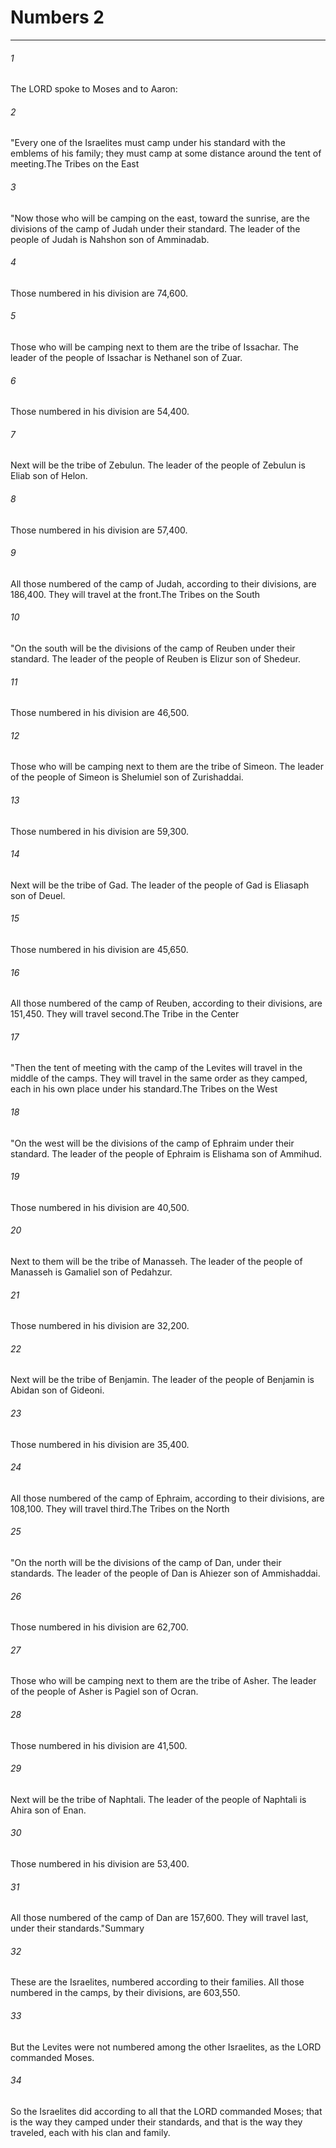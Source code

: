 # Numbers 2
***



###### 1 
The LORD spoke to Moses and to Aaron: 

###### 2 
"Every one of the Israelites must camp under his standard with the emblems of his family; they must camp at some distance around the tent of meeting.The Tribes on the East 

###### 3 
"Now those who will be camping on the east, toward the sunrise, are the divisions of the camp of Judah under their standard. The leader of the people of Judah is Nahshon son of Amminadab. 

###### 4 
Those numbered in his division are 74,600. 

###### 5 
Those who will be camping next to them are the tribe of Issachar. The leader of the people of Issachar is Nethanel son of Zuar. 

###### 6 
Those numbered in his division are 54,400. 

###### 7 
Next will be the tribe of Zebulun. The leader of the people of Zebulun is Eliab son of Helon. 

###### 8 
Those numbered in his division are 57,400. 

###### 9 
All those numbered of the camp of Judah, according to their divisions, are 186,400. They will travel at the front.The Tribes on the South 

###### 10 
"On the south will be the divisions of the camp of Reuben under their standard. The leader of the people of Reuben is Elizur son of Shedeur. 

###### 11 
Those numbered in his division are 46,500. 

###### 12 
Those who will be camping next to them are the tribe of Simeon. The leader of the people of Simeon is Shelumiel son of Zurishaddai. 

###### 13 
Those numbered in his division are 59,300. 

###### 14 
Next will be the tribe of Gad. The leader of the people of Gad is Eliasaph son of Deuel. 

###### 15 
Those numbered in his division are 45,650. 

###### 16 
All those numbered of the camp of Reuben, according to their divisions, are 151,450. They will travel second.The Tribe in the Center 

###### 17 
"Then the tent of meeting with the camp of the Levites will travel in the middle of the camps. They will travel in the same order as they camped, each in his own place under his standard.The Tribes on the West 

###### 18 
"On the west will be the divisions of the camp of Ephraim under their standard. The leader of the people of Ephraim is Elishama son of Ammihud. 

###### 19 
Those numbered in his division are 40,500. 

###### 20 
Next to them will be the tribe of Manasseh. The leader of the people of Manasseh is Gamaliel son of Pedahzur. 

###### 21 
Those numbered in his division are 32,200. 

###### 22 
Next will be the tribe of Benjamin. The leader of the people of Benjamin is Abidan son of Gideoni. 

###### 23 
Those numbered in his division are 35,400. 

###### 24 
All those numbered of the camp of Ephraim, according to their divisions, are 108,100. They will travel third.The Tribes on the North 

###### 25 
"On the north will be the divisions of the camp of Dan, under their standards. The leader of the people of Dan is Ahiezer son of Ammishaddai. 

###### 26 
Those numbered in his division are 62,700. 

###### 27 
Those who will be camping next to them are the tribe of Asher. The leader of the people of Asher is Pagiel son of Ocran. 

###### 28 
Those numbered in his division are 41,500. 

###### 29 
Next will be the tribe of Naphtali. The leader of the people of Naphtali is Ahira son of Enan. 

###### 30 
Those numbered in his division are 53,400. 

###### 31 
All those numbered of the camp of Dan are 157,600. They will travel last, under their standards."Summary 

###### 32 
These are the Israelites, numbered according to their families. All those numbered in the camps, by their divisions, are 603,550. 

###### 33 
But the Levites were not numbered among the other Israelites, as the LORD commanded Moses. 

###### 34 
So the Israelites did according to all that the LORD commanded Moses; that is the way they camped under their standards, and that is the way they traveled, each with his clan and family.
